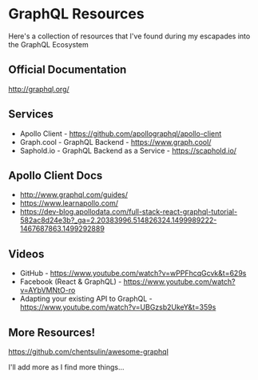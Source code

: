# GraphQL Resources

Here's a collection of resources that I've found during my escapades into the GraphQL Ecosystem

## Official Documentation

http://graphql.org/

## Services

* Apollo Client - https://github.com/apollographql/apollo-client
* Graph.cool - GraphQL Backend - https://www.graph.cool/
* Saphold.io - GraphQL Backend as a Service - https://scaphold.io/

## Apollo Client Docs

* http://www.graphql.com/guides/
* https://www.learnapollo.com/
* https://dev-blog.apollodata.com/full-stack-react-graphql-tutorial-582ac8d24e3b?_ga=2.20383996.514826324.1499989222-1467687863.1499292889

## Videos

* GitHub - https://www.youtube.com/watch?v=wPPFhcqGcvk&t=629s
* Facebook (React & GraphQL) - https://www.youtube.com/watch?v=AYbVMNtO-ro
* Adapting your existing API to GraphQL - https://www.youtube.com/watch?v=UBGzsb2UkeY&t=359s

## More Resources! 
https://github.com/chentsulin/awesome-graphql

I'll add more as I find more things...
